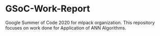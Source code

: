 # GSoC-Work-Report
Google Summer of Code 2020 for mlpack organization. This repository focuses on work done for Application of ANN Algorithms.
